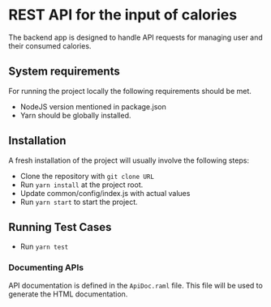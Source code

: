 # REST API for the input of calories
The backend app is designed to handle API requests for managing user and their consumed calories.

## System requirements
For running the project locally the following requirements should be met.
- NodeJS version mentioned in package.json
- Yarn should be globally installed.

## Installation
A fresh installation of the project will usually involve the following steps:
- Clone the repository with ```git clone URL```
- Run ```yarn install``` at the project root.
- Update common/config/index.js with actual values
- Run ```yarn start``` to start the project.

## Running Test Cases
- Run ```yarn test```

### Documenting APIs
API documentation is defined in the ```ApiDoc.raml``` file. This file will be used to generate the HTML documentation.